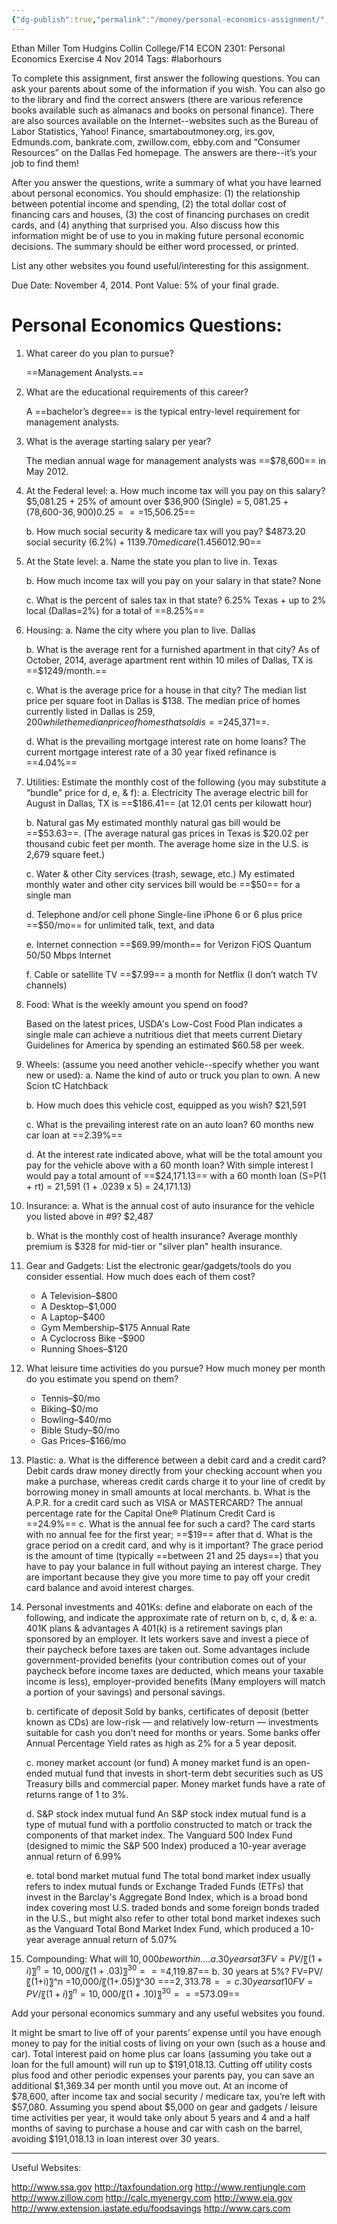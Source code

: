 ```yaml
---
{"dg-publish":true,"permalink":"/money/personal-economics-assignment/","created":"","updated":""}
---
```



Ethan Miller
Tom Hudgins
Collin College/F14
ECON 2301:  Personal Economics Exercise
4 Nov 2014
Tags: #laborhours 

To complete this assignment, first answer the following questions. You can ask your parents about some of the information if you wish.  You can also go to the library and find the correct answers (there are various reference books available such as almanacs and books on personal finance). There are also sources available on the Internet--websites such as the Bureau of Labor Statistics, Yahoo! Finance, smartaboutmoney.org, irs.gov, Edmunds.com, bankrate.com, zwillow.com, ebby.com and “Consumer Resources” on the Dallas Fed homepage. The answers are there--it’s your job to find them!  

After you answer the questions, write a summary of what you have learned about personal economics. You should emphasize: (1) the relationship between potential income and spending, (2) the total dollar cost of financing cars and houses, (3) the cost of financing purchases on credit cards, and (4) anything that surprised you. Also discuss how this information might be of use to you in making future personal economic decisions. The summary should be either word processed, or printed.

List any other websites you found useful/interesting for this assignment.

Due Date: November 4, 2014.
Pont Value:  5% of your final grade.


# Personal Economics Questions:
 1. What career do you plan to pursue?
	
	==Management Analysts.==

 2. What are the educational requirements of this career?
	
	A ==bachelor’s degree== is the typical entry-level requirement for management analysts.

3. What is the average starting salary per year?
	
	The median annual wage for management analysts was ==$78,600== in May 2012.

4.  At the Federal level:
	a. How much income tax will you pay on this salary?
		$5,081.25 + 25% of amount over $36,900 (Single)
		= $5,081.25+($78,600-$36,900)0.25 = ==$15,506.25==
		
	b. How much social security & medicare tax will you pay?
		$4873.20 social security (6.2%) + $1139.70 medicare (1.45%) = ==$6012.90==

5. At the State level:
	a. Name the state you plan to live in.
		Texas
		
	b. How much income tax will you pay on your salary in that state?
		None
		
	c. What is the percent of sales tax in that state?
		6.25% Texas + up to 2% local (Dallas=2%) for a total of ==8.25%==

6. Housing:
	a. Name the city where you plan to live.
		Dallas
		
	b. What is the average rent for a furnished apartment in that city?
		As of October, 2014, average apartment rent within 10 miles of Dallas, TX is ==$1249/month.==
		
	c. What is the average price for a house in that city?
		The median list price per square foot in Dallas is $138.  The median price of homes currently listed in Dallas is $259,200 while the median price of homes that sold is ==$245,371==.
		
	d. What is the prevailing mortgage interest rate on home loans?
		The current mortgage interest rate of a 30 year fixed refinance is ==4.04%==

7. Utilities:  Estimate the monthly cost of the following (you may substitute a “bundle” price for d, e, & f):
	a. Electricity
		The average electric bill for August in Dallas, TX is ==$186.41== (at 12.01 cents per kilowatt hour)
		
	b. Natural gas
		My estimated monthly natural gas bill would be ==$53.63==. (The average natural gas prices in Texas is $20.02 per thousand cubic feet per month. The average home size in the U.S. is 2,679 square feet.)
		
	c. Water & other City services (trash, sewage, etc.)
		My estimated monthly water and other city services bill would be ==$50== for a single man
		
	d. Telephone and/or cell phone 
		Single-line iPhone 6 or 6 plus price ==$50/mo== for unlimited talk, text, and data
		
	e. Internet connection
		==$69.99/month== for Verizon FiOS Quantum 50/50 Mbps Internet
		
	f. Cable or satellite TV
		==$7.99== a month for Netflix (I don’t watch TV channels)
		
8. Food:  What is the weekly amount you spend on food?
	
	Based on the latest prices, USDA's Low-Cost Food Plan indicates a single male can achieve a nutritious diet that meets current Dietary Guidelines for America by spending an estimated $60.58 per week.

9.  Wheels:  (assume you need another vehicle--specify whether you want new or used):
	a. Name the kind of auto or truck you plan to own.
		A new Scion tC Hatchback
		
	b. How much does this vehicle cost, equipped as you wish?
		$21,591
		
	c. What is the prevailing interest rate on an auto loan?
		60 months new car loan at ==2.39%==
		
	d. At the interest rate indicated above, what will be the total amount you pay for the vehicle above with a 60 month loan?
		With simple interest I would pay a total amount of ==$24,171.13== with a 60 month loan (S=P(1 + rt) = 21,591 (1 + .0239 x 5) = 24,171.13)

10. Insurance:
	a. What is the annual cost of auto insurance for the vehicle you listed above in #9?
		$2,487
		
	b. What is the monthly cost of health insurance?
		Average monthly premium is $328 for mid-tier or "silver plan" health insurance.

11. Gear and Gadgets: List the electronic gear/gadgets/tools do you consider essential. How much does each of them cost?
	* A Television–$800
	* A Desktop–$1,000
	* A Laptop–$400
	* Gym Membership–$175 Annual Rate
	* A Cyclocross Bike –$900
	* Running Shoes–$120

12. What leisure time activities do you pursue? How much money per month do you estimate you spend on them?
	* Tennis–$0/mo
	* Biking–$0/mo
	* Bowling–$40/mo
	* Bible Study–$0/mo
	* Gas Prices–$166/mo

13.  Plastic:
	a. What is the difference between a debit card and a credit card?
		Debit cards draw money directly from your checking account when you make a purchase, whereas credit cards charge it to your line of credit by borrowing money in small amounts at local merchants.
	b. What is the A.P.R. for a credit card such as VISA or MASTERCARD?
		The annual percentage rate for the Capital One® Platinum Credit Card is ==24.9%==
	c. What is the annual fee for such a card?
		The card starts with no annual fee for the first year; ==$19== after that
	d. What is the grace period on a credit card, and why is it important?
		The grace period is the amount of time (typically ==between 21 and 25 days==) that you have to pay your balance in full without paying an interest charge. They are important because they give you more time to pay off your credit card balance and avoid interest charges.

14. Personal investments and 401Ks: define and elaborate on each of the following, and indicate the approximate rate of return on b, c, d, & e:
	a. 401K plans & advantages
		A 401(k) is a retirement savings plan sponsored by an employer. It lets workers save and invest a piece of their paycheck before taxes are taken out. Some advantages include government-provided benefits (your contribution comes out of your paycheck before income taxes are deducted, which means your taxable income is less), employer-provided benefits (Many employers will match a portion of your savings) and personal savings.
		
	b. certificate of deposit
		Sold by banks, certificates of deposit (better known as CDs) are low-risk — and relatively low-return — investments suitable for cash you don’t need for months or years. Some banks offer Annual Percentage Yield rates as high as 2% for a 5 year deposit.
		
	c.  money market account (or fund)
		A money market fund is an open-ended mutual fund that invests in short-term debt securities such as US Treasury bills and commercial paper. Money market funds have a rate of returns range of 1 to 3%.
		
	d.  S&P stock index mutual fund
		An S&P stock index mutual fund is a type of mutual fund with a portfolio constructed to match or track the components of that market index. The Vanguard 500 Index Fund (designed to mimic the S&P 500 Index) produced a 10-year average annual return of 6.99%
		
	e. total bond market mutual fund
		The total bond market index usually refers to index mutual funds or Exchange Traded Funds (ETFs) that invest in the Barclay's Aggregate Bond Index, which is a broad bond index covering most U.S. traded bonds and some foreign bonds traded in the U.S., but might also refer to other total bond market indexes such as the Vanguard Total Bond Market Index Fund, which  produced a 10-year average annual return of 5.07%

15.  Compounding:  What will $10,000 be worth in….
	a. 30 years at 3%?
		FV=PV/〖(1+i)〗^n =10,000/〖(1+.03)〗^30 ===$4,119.87==
	b. 30 years at 5%?
		FV=PV/〖(1+i)〗^n =10,000/〖(1+.05)〗^30 ===$2,313.78==
	c. 30 years at 10%?
		FV=PV/〖(1+i)〗^n =10,000/〖(1+.10)〗^30 ===$573.09==

Add your personal economics summary and any useful websites you found.

It might be smart to live off of your parents’ expense until you have enough money to pay for the initial costs of living on your own (such as a house and car). Total interest paid on home plus car loans (assuming you take out a loan for the full amount) will run up to $191,018.13. Cutting off utility costs plus food and other periodic expenses your parents pay, you can save an additional $1,369.34 per month until you move out. At an income of $78,600, after income tax and social security / medicare tax, you’re left with $57,080. Assuming you spend about $5,000 on gear and gadgets / leisure time activities per year, it would take only about 5 years and 4 and a half months of saving to purchase a house and car with cash on the barrel, avoiding $191,018.13 in loan interest over 30 years.

---
Useful Websites:

http://www.ssa.gov
http://taxfoundation.org
http://www.rentjungle.com
http://www.zillow.com
http://calc.myenergy.com
http://www.eia.gov
http://www.extension.iastate.edu/foodsavings
http://www.cars.com
